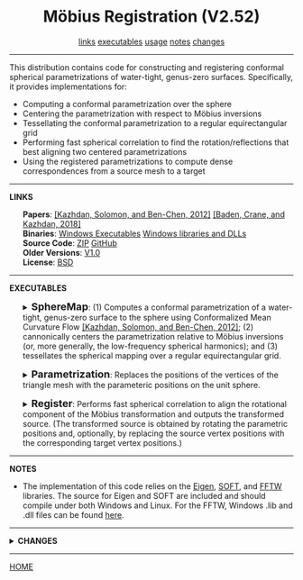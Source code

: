 <CENTER><H1>M&ouml;bius Registration (V2.52)</H1></CENTER>
<CENTER>
<A HREF="#LINKS">links</A>
<A HREF="#EXECUTABLE">executables</A>
<A HREF="#USAGE">usage</A>
<A HREF="#NOTES">notes</A>
<A HREF="#CHANGES">changes</A>
</CENTER>
<HR>
This distribution contains code for constructing and registering conformal spherical parametrizations of water-tight, genus-zero surfaces. Specifically, it provides implementations for:
<UL>
<LI>Computing a conformal parametrization over the sphere
<LI>Centering the parametrization with respect to M&ouml;bius inversions
<LI>Tessellating the conformal parametrization to a regular equirectangular grid
<LI>Performing fast spherical correlation to find the rotation/reflections that best aligning two centered parametrizations
<LI>Using the registered parametrizations to compute dense correspondences from a source mesh to a target
</UL>
<HR>
<A NAME="LINKS"><B>LINKS</B></A><br>
<UL>
<B>Papers</B>: <A HREF="http://www.cs.jhu.edu/~misha/MyPapers/SGP12.pdf">[Kazhdan, Solomon, and Ben-Chen, 2012]</A> <A href="http://www.cs.jhu.edu/~misha/MyPapers/SGP18.pdf">[Baden, Crane, and Kazhdan, 2018]</A><br>
<B>Binaries</B>: <A href="MoebiusRegistration.x64.zip">Windows Executables</A> <A href="MoebiusRegistration.x64.lib.zip">Windows libraries and DLLs</A><br>
<B>Source Code</B>: <A href="MoebiusRegistration.zip">ZIP</A> <A HREF="https://github.com/mkazhdan/MoebiusRegistration">GitHub</A><br>
<B>Older Versions</B>: <A HREF="../Version1.0">V1.0</A><BR>
<B>License</B>: <A href="../license.txt">BSD</A><br>
</UL>

<HR>
<A NAME="EXECUTABLES"><B>EXECUTABLES</B></A><br>

<ul>
<dl>
<DETAILS>
<SUMMARY>
<font size="+1"><b>SphereMap</b></font>:
(1) Computes a conformal parametrization of a water-tight, genus-zero surface to the sphere using Conformalized Mean Curvature Flow <A HREF="http://www.cs.jhu.edu/~misha/MyPapers/SGP12.pdf">[Kazhdan, Solomon, and Ben-Chen, 2012]</A>; (2) cannonically centers the parametrization relative to M&ouml;bius inversions (or, more generally, the low-frequency spherical harmonics); and (3) tessellates the spherical mapping over a regular equirectangular grid.
</SUMMARY>
<dt><b>--in</b> &lt;<i>input mesh</i>&gt;</dt>
<dd> This string is the name of the file from which the mesh will be read.<br>
The file is assumed to be in the <a href="http://www.cc.gatech.edu/projects/large_models/ply.html">PLY</a> format.<br>
</dd>

<dt>[<b>--out</b> &lt;<i>output triangle mesh</i>&gt;]</dt>
<dd> This string is the name of the file to which the spherically parametrized mesh will be written.<br>
The file is written in <a href="http://www.cc.gatech.edu/projects/large_models/ply.html">PLY</a> format and will contain vertices with fields "x", "y", "z" (for the original vertex positions), "px", "py", "pz" (for the associated positions on the unit sphere), and "red", "green", "blue" (for the per-vertex colors). If the input contains colors, they will be copied to the output. Otherwise, colors are assigned using the surface normals.
</dd>

<dt>[<b>--outT</b> &lt;<i>output tessellated triangle mesh</i>&gt;]</dt>
<dd> This string is the name of the file to which the mesh obtained by tessellating against a regular equirectangular grid will be written.<br>
The file is written in <a href="http://www.cc.gatech.edu/projects/large_models/ply.html">PLY</a> format and will contain vertices with fields "x", "y", "z" (for the original vertex positions), "px", "py", "pz" (for the associated positions on the unit sphere), and "red", "green", "blue" (for the per-vertex colors). If the input contains colors, they will be copied to the output. Otherwise, colors are assigned using the surface normals.
</dd>

<dt>[<b>--outG</b> &lt;<i>output spherical grid</i>&gt;]</dt>
<dd> This string is the name of the file to which the spherical grid of conformal factors will be written.<br>
If the file extension is ".sgrid", the grid will be written as a 2D array of values (in binary). If the file extension is ".ply", the grid will be visualized as a triangle mesh obtained by scaling points on the unit sphere in proportion to their value.
</dd>

<dt>[<b>--mesh</b> &lt;<i>mesh type</i>&gt;]</dt>
<dd> This integer values specifies the type of mesh used (and how the associated mass and stiffness matrices are defined).<br>
A value of "1" indicates a triangle mesh with the standard cotangent Laplacian.<br>
A value of "2" indicates a polygon mesh using the <A HREF="https://dl.acm.org/citation.cfm?doid=1964921.1964997">Discrete Laplacians on General Polygonal Meshes</A> is used.<br>
A value of "3" indicates that a polygon mesh is used, but the mass and stiffness matrices are defined over non-triangle polygons by adding the center, triangulating by connecting the edges of the polygon to the center, using the standard cotan. Laplacian, but adding the constraint that the value at the center has to be the average of the values at the polygon corners. <br>
The default value for this parameter is 1.
</dd>

<dt>[<b>--fill</b> &lt;<i>hole fill type</i>&gt;]</dt>
<dd> This integer values specifies how holes should be handled.<br>
A value of "0" indicates that holes should be left as is.<br>
A value of "1" indicates that each hole should be filled by adding the center of the hole to the list of mesh vertices and adding the triangles defined by connecting the hole edges to the center vertex to the list of polygons.<br>
A value of "2" indicates that each hole should be filled by using the minimal area triangulation of the hole boundary. <br>
A value of "3" indicates that each hole should be filled by adding the polygon whose edges are made up of the hole boundary. (This is not supported when the <b>--mesh</b> type is set to 1.)
The default value for this parameter is 0.
</dd>


<dt>[<b>--iters</b> &lt;<i>number of CMCF iterations</i>&gt;]</dt>
<dd> This integer values specifies the number of Conformalized Mean Curvature Flow iterations to be used to obtain the conformal spherical parametrization.<br>
The default value for this parameter is 100.
</dd>

<dt>[<b>--stepSize</b> &lt;<i>the temporal size of each CMCF step</i>&gt;]</dt>
<dd> This floating point values specifies the units for the temporal discretization of the Conformalized Mean Curvature Flow.<br>
The default value for this parameter is 0.1.
</dd>

<dt>[<b>--cutOff</b> &lt;<i>M&ouml;bius centering cut-off</i>&gt;]</dt>
<dd> This floating point value specifies the threshold for terminating the M&ouml;bius centering iterations.<br>
The default value for this parameter is 10^(-10).
</dd>

<dt>[<b>--degree</b> &lt;<i>spherical harmonics degree</i>&gt;]</dt>
<dd> This integer value specifies the degrees of the spherical harmonics that should be centered out using explicit advection.<BR>
If this parameter is not specified, the code reverts to centering with respect to M&ouml;bius inversions.<BR>
Only degrees 1, 2, 3, and 4 are supported at this point.
</dd>

<dt>[<b>--aSteps</b> &lt;<i>advection steps</i>&gt;]</dt>
<dd> If a spherical harmonic degree is specified, this integer value specifies the number of advection steps to be performed within each centering step.<BR>
The default value for this parameter is 4.
</dd>

<dt>[<b>--aStepSize</b> &lt;<i>advection step size</i>&gt;]</dt>
<dd> If a spherical harmonic degree is specified, this floating point value specifies the size of each advection step.<BR>
The default value for this parameter is 0.25.<BR>
<I>If the resulting spherical parameterization exhibits triangle flips, it is likely that the advection step size should be reduced.</I>
</dd>

<dt>[<b>--res</b> &lt;<i>equirectangular grid resolution</i>&gt;]</dt>
<dd> This integer value specifies the resolution of the equirectangular grid used to tessellate the spherical parametrization.<br>
The default value for this parameter is 256.
</dd>

<dt>[<b>--smooth</b> &lt;<i>spherical diffusion time</i>&gt;]</dt>
<dd> This floating point value specifies the temporal duration for the heat diffusion used to antialias the sampled spherical function.<br>
The default value for this parameter is 0.0005.
</dd>

<dt>[<b>--c2i</b> &lt;<i>center to inversion type</i>&gt;]</dt>
<dd> This integer value specifies how the gradient descent value is to be interpreted as a center of inversion. A value of <B>0</B> indicates that a trivial interpretation is to be used. A value of <B>1</B> indicates that a golden section search should be performed along the descent direction. A value of <B>2</B> indicates that the length of centering transformation should be rescaled using the metric for the Poincar&eacute; disk model.<BR>
The default value for this parameter is 2.
</dd>

<dt>[<b>--gssTolerance</b> &lt;<i>golden section search tolerance</i>&gt;]</dt>
<dd> This floating point value specifies the tolerance for the golden section search.<BR>
The default value for this parameter is 0.000001.
</dd>

<dt>[<b>--random</b>]</dt>
<dd> If enabled, this flag specifies that the vertices of the input mesh should be assigned random positions within the unit ball before performing the Conformalized Mean Curvature Flow. (But after extracting the stiffness matrix.)
</dd>

<dt>[<b>--noCenter</b>]</dt>
<dd> If enabled, no M&ouml;bius centering is performed after computing the conformal spherical parametrization.
</dd>

<dt>[<b>--collapse</b>]</dt>
<dd> If enabled, the triangles falling into a single equirectangular cell are collapsed into a single quad before extracting the spherical tessellation.
</dd>

<dt>[<b>--ascii</b>]</dt>
<dd> If enabled, all PLY files are output in ASCII mode.
</dd>

<dt>[<b>--verbose</b>]</dt>
<dd> If enabled, details regarding the running times of the different stages of processing are output.
</dd>

<dt>[<b>--fullVerbose</b>]</dt>
<dd> If enabled, even more details regarding the running times of the different stages of processing are output.
</dd>

</DETAILS>
</dl>
</ul>


<ul>
<dl>
<DETAILS>
<SUMMARY>
<font size="+1"><b>Parametrization</b></font>:
Replaces the positions of the vertices of the triangle mesh with the parameteric positions on the unit sphere.
</SUMMARY>
<dt><b>--in</b> &lt;<i>input mesh</i>&gt;</dt>
<dd> This string is the name of the file from which the parametrized triangle mesh will be read.<br>
The file is assumed to be in the <a href="http://www.cc.gatech.edu/projects/large_models/ply.html">PLY</a> format and should contain fields "x", "y", "z" (for the original vertex positions), and "px", "py", "pz" (for the associated positions on the unit sphere).
</dd>

<dt>[<b>--out</b> &lt;<i>output triangle mesh</i>&gt;]</dt>
<dd> This string is the name of the file to which the triangle mesh will be written.<br>
The file is written in <a href="http://www.cc.gatech.edu/projects/large_models/ply.html">PLY</a> format and will contain vertices with fields "x", "y", "z" (for the positions of the parameterization on the unit sphere). If the input mesh contains per-vertex colors, these will be preserved in the output.
</dd>

</DETAILS>
</dl>
</ul>


<ul>
<dl>
<DETAILS>
<SUMMARY>
<font size="+1"><b>Register</b></font>:
Performs fast spherical correlation to align the rotational component of the M&ouml;bius transformation and outputs the transformed source. (The transformed source is obtained by rotating the parametric positions and, optionally, by replacing the source vertex positions with the corresponding target vertex positions.)
</SUMMARY>
<dt><b>--in</b> &lt;<i>input source/target</i>&gt;</dt>
<dd> These pair of strings are the names of the source and target file from which the spherical parameterizations will be read.<br>
The files are either both in the <a href="http://www.cc.gatech.edu/projects/large_models/ply.html">PLY</a> format and should contain fields "x", "y", "z" (for the original vertex positions), and "px", "py", "pz" (for the associated positions on the unit sphere), or they should be the ".sgrid" files output by <B>SphereMap</B>.
</dd>

<dt>[<b>--out</b> &lt;<i>output triangle mesh</i>&gt;]</dt>
<dd> This string is the name of the file containing the source mesh with vertex positions on the target.<br>
The file is written in <a href="http://www.cc.gatech.edu/projects/large_models/ply.html">PLY</a> format.<br>
[This output is only supported in the case that the input is in PLY format.]
</dd>

<dt>[<b>--res</b> &lt;<i>equirectangular grid resolution</i>&gt;]</dt>
<dd> This integer value specifies the resolution of the equirectangular grid used to tessellate the spherical parametrization.<br>
The default value for this parameter is 256.<br>
[This is only used in the case that the intput is in PLY format.]
</dd>

<dt>[<b>--smooth</b> &lt;<i>spherical diffusion time</i>&gt;]</dt>
<dd> This floating point value specifies the temporal duration for the heat diffusion used to antialias the sampled spherical function.<br>
The default value for this parameter is 0.0005.<br>
[This is only used in the case that the input is in PLY format.]
</dd>

<dt>[<b>--cType</b> &lt;<i>correlation type</i>&gt;]</dt>
<dd> This integer value specifies how to perform correlation. A value of <b>1</B> indicates that correlation should only be performed over the orthogonal transformations with determinant 1. A value of <B>2</B> indicates that the correlation should only be performed over the orthogonal transformations with determinant -1. A value of <B>3</B> indicates that the correlation should be performed over all orthogonal transformations.<br>
The default value for this parameter is 1.
</dd>

<dt>[<b>--correspondence</b>]</dt>
<dd> If enabled, the output mesh is defined by using the triangulation of the source and setting the vertex positions to the corresponding positions on the target. Otherwise, the parameteric coordinates of the source are rotated.<BR>
[This is only used in the case that the input is in PLY format.]
</dd>

<dt>[<b>--verbose</b>]</dt>
<dd> If enabled, details regarding the running times of the different stages of processing are output.
</dd>


</DETAILS>
</dl>
</ul>


<HR>
<A NAME="NOTES"><B>NOTES</B></A><br>
<UL>
<LI> The implementation of this code relies on the <A HREF="http://eigen.tuxfamily.org/">Eigen</A>, <A HREF="https://www.cs.dartmouth.edu/~geelong/soft/">SOFT</A>, and <A HREF="http://www.fftw.org/">FFTW</A> libraries. The source for Eigen and SOFT are included and should compile under both Windows and Linux. For the FFTW, Windows .lib and .dll files can be found <A href="MoebiusRegistration.x64.lib.zip">here</A>.</UL>

<HR>
<DETAILS>
<SUMMARY>
<A NAME="CHANGES"><B>CHANGES</B></A><br>
</SUMMARY>
<UL>
<A HREF="../Version2.0/"><B>Version 2.0</B></A>:
<OL>
<LI> Added support for general polygonal meshes using <A HREF="https://dl.acm.org/citation.cfm?doid=1964921.1964997">Discrete Laplacians on General Polygonal Meshes</A> via the <b>--poly</b> flag.
<LI> Added support for genus-zero surfaces with boundaries by filling in the holes, via the <b>--fill</b> flag.
</OL>
<A HREF="../Version2.5/"><B>Version 2.5</B></A>:
<OL>
<LI> Expanded support for polygon mesh types with mass/stiffness matrices obtained by adding the center, triangulating to the center, and constraining the system so that the value at the center is the average value at the polygon vertices.
<LI> Added support for filling holes by adding the minimal area triangulation and add the polygonal hole to the polygon mesh.
</OL>
<A HREF="../Version2.51/"><B>Version 2.51</B></A>:
<OL>
<LI> Minor changes to support compilation under GCC.
</OL>
<A HREF="../Version2.52/"><B>Version 2.51</B></A>:
<OL>
<LI> Added check in registration code to make sure input files have spherical parametrization.
</OL>
</UL>
</DETAILS>



<HR>
<A HREF="http://www.cs.jhu.edu/~misha">HOME</A>
